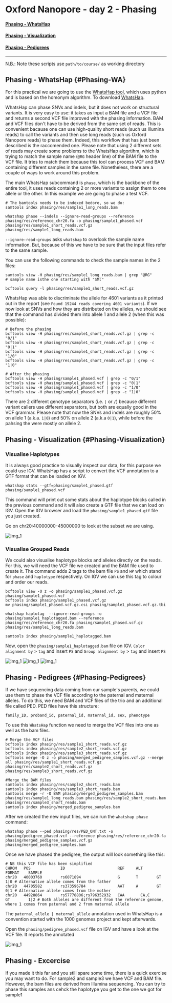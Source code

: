 #  Oxford Nanopore - day 2 - Phasing

#### [Phasing - WhatsHap](#Phasing-WA) 
#### [Phasing - Visualization](#Phasing-Visualization) 
#### [Phasing - Pedigrees](#Phasing-Pedigrees)

***

N.B.: Note these scripts use `path/to/course/` as working directory

## Phasing - WhatsHap {#Phasing-WA}

For this practical we are going to use the [WhatsHap tool](https://www.biorxiv.org/content/10.1101/085050v2.full.pdf), which uses python and is based on the homonym algorithm. To download [WhatsHap](https://whatshap.readthedocs.io/en/latest/index.html). 

WhatsHap can phase SNVs and indels, but it does not work on structural variants. It is very easy to use: it takes as input a BAM file and a VCF file and returns a second VCF file improved with the phasing information. BAM and VCF files don't have to be derived from the same set of reads. This is convenient bacause one can use high-quality short reads (such us Illumina reads) to call the variants and then use long reads (such us Oxford Nanopore reads) to phase them. Indeed, this workflow that has just been described is the raccomended one. Please note that using 2 different sets of reads may create some problems to the WhatsHap algortihm, which is trying to match the sample name (`@RG` header line) of the BAM file to the VCF file. It tries to match them because this tool can process VCF and BAM containing different samples in the same file. Nonetheless, there are a couple of ways to work around this problem.

The main WhatsHap subcommand is `phase`, which is the backbone of the entire tool, it uses reads containing 2 or more variants to assign them to one allele or the other. In this example we are going to phase a test VCF.

```{}
# The bamtools needs to be indexed bedore, so we do:
samtools index phasing/res/sample1_long_reads.bam

whatshap phase --indels --ignore-read-groups --reference phasing/res/reference_chr20.fa -o phasing/sample1_phased.vcf phasing/res/sample1_short_reads.vcf.gz phasing/res/sample1_long_reads.bam
```

`--ignore-read-groups` asks `whatshap` to overlook the sample name information. But, because of this we have to be sure that the input files refer to the same sample.

You can use the following commands to check the sample names in the 2 files:
```{}
samtools view -H phasing/res/sample1_long_reads.bam | grep "@RG"
# sample name isthe one starting with "SM:"

bcftools query -l phasing/res/sample1_short_reads.vcf.gz 
```

WhatsHap was able to discriminate the allele for 4601 variants as it printed out in the report (see `Found 19244 reads covering 4601 variants`). If we now look at SNVs and how they are distributed on the alleles, we should see that the command has divided them into allele 1 and allele 2 (when this was possible):

```{}
# Before the phasing
bcftools view -H phasing/res/sample1_short_reads.vcf.gz | grep -c "0/1"
bcftools view -H phasing/res/sample1_short_reads.vcf.gz | grep -c "0|1"
bcftools view -H phasing/res/sample1_short_reads.vcf.gz | grep -c "1/0"
bcftools view -H phasing/res/sample1_short_reads.vcf.gz | grep -c "1|0"

# After the phasing
bcftools view -H phasing/sample1_phased.vcf | grep -c "0/1"
bcftools view -H phasing/sample1_phased.vcf | grep -c "0|1"
bcftools view -H phasing/sample1_phased.vcf | grep -c "1/0"
bcftools view -H phasing/sample1_phased.vcf | grep -c "1|0"
```

There are 2 different genotype separators (i.e. `|` or `/`) because different variant callers use different separators, but both are equally good in the VCF grammar. Please note that now the SNVs and indels are roughly 50% on allele 1 (a.k.a. `1|0`) and 50% on allele 2 (a.k.a `0|1`), while before the pahsing the were mostly on allele 2.

## Phasing - Visualization {#Phasing-Visualization}

### Visualise Haplotypes

It is always good practice to visually inspect our data, for this purpose we could use IGV. WhatsHap has a script to convert the VCF annotation to a GTF format that can be loaded on IGV.

```{}
whatshap stats --gtf=phasing/sample1_phased.gtf phasing/sample1_phased.vcf
```

This command will print out some stats about the haplotype blocks called in the previous command and it will also create a GTF file that we can load on IGV. Open the IGV browser and load the `phasing/sample1_phased.gtf` file you just created.

Go on chr20:40000000-45000000 to look at the subset we are using.

<img src="//raw.githubusercontent.com/who-blackbird/who-blackbird.github.io/master/images/HaploBlocks.png" alt="img_1" class="inline"/>

### Visualise Grouped Reads

We could also visualise haplotype blocks and alleles directly on the reads. For this, we will need the VCF file we created and the BAM file used to create it. The command adds 2 tags to the bam file `PS` and `HP` which stand for `phase` and `haplotype` respectively. On IGV we can use this tag to colour and order our reads.

```{}
bcftools view -O z -o phasing/sample1_phased.vcf.gz phasing/sample1_phased.vcf
bcftools index phasing/sample1_phased.vcf.gz
mv phasing/sample1_phased.vcf.gz.csi phasing/sample1_phased.vcf.gz.tbi

whatshap haplotag  --ignore-read-groups -o phasing/sample1_haplotagged.bam --reference phasing/res/reference_chr20.fa phasing/sample1_phased.vcf.gz phasing/res/sample1_long_reads.bam 

samtools index phasing/sample1_haplotagged.bam
```

Now, open the `phasing/sample1_haplotagged.bam` file on IGV.
`Color alignment by` > `tag` and insert `PS` and `Group alignment by` > `tag` and insert `PS` 

<img src="//raw.githubusercontent.com/who-blackbird/who-blackbird.github.io/master/images/ColorAlignmentTag.png" alt="img_1" class="inline"/>
<img src="//raw.githubusercontent.com/who-blackbird/who-blackbird.github.io/master/images/ColorGroupTag.png" alt="img_1" class="inline"/>
<img src="//raw.githubusercontent.com/who-blackbird/who-blackbird.github.io/master/images/GroupAlignmentTag.png" alt="img_1" class="inline"/>

## Phasing - Pedigrees {#Phasing-Pedigrees}

If we have sequencing data coming from our sample's parents, we could use them to phase the VCF file according to the paternal and maternal alleles. To do this, we need BAM and VCF files of the trio and an additional file called PED. PED files have this structure:

```{}
family_ID, proband_id, paternal_id, maternal_id, sex, phenotype
```

To use this `WhatsHap` function we need to merge the VCF files into one as well as the bam files. 

```{}
# Merge the VCF files
bcftools index phasing/res/sample1_short_reads.vcf.gz
bcftools index phasing/res/sample2_short_reads.vcf.gz
bcftools index phasing/res/sample3_short_reads.vcf.gz
bcftools merge -O z -o phasing/merged_pedigree_samples.vcf.gz --merge all phasing/res/sample1_short_reads.vcf.gz phasing/res/sample2_short_reads.vcf.gz phasing/res/sample3_short_reads.vcf.gz  

#Merge the BAM files
samtools index phasing/res/sample2_short_reads.bam
samtools index phasing/res/sample3_short_reads.bam
samtools merge -r -O BAM phasing/merged_pedigree_samples.bam phasing/res/sample1_long_reads.bam phasing/res/sample2_short_reads.bam phasing/res/sample3_short_reads.bam
samtools index phasing/merged_pedigree_samples.bam
```

After we created the new input files, we can run the `whatshap phase` command:

```{}
whatshap phase --ped phasing/res/PED_ONT.txt -o phasing/pedigree_phased.vcf --reference phasing/res/reference_chr20.fa phasing/merged_pedigree_samples.vcf.gz phasing/merged_pedigree_samples.bam
```

Once we have phased the pedigree, the output will look something like this:

```{}
# NB this VCF file has been simplified 
CHROM   POS             ID                       REF     ALT      FORMAT    SAMPLE
chr20   40003760        rs6071894                G       T        GT        1|0 # Alternative allele comes from the father
chr20   44705582        rs373596784              AAT     A        GT        0|1 # Alternative allele comes from the mother
chr20   44928864      	rs57778806;rs796352932	 CAA	   CA,C	 	  GT        1|2 # Both alleles are different from the reference genome, where 1 comes from paternal and 2 from maternal allele
```

The `paternal_allele | maternal_allele` annotation used in WhatsHap is a convention started with the 1000 genomes project and kept afterwards. 

Open the `phasing/pedigree_phased.vcf` file on IGV and have a look at the VCF file. It reports the annotated

<img src="//raw.githubusercontent.com/who-blackbird/who-blackbird.github.io/master/images/PedigreePhase.png" alt="img_1" class="inline"/>

## Phasing - Excercise

If you made it this far and you still spare some time, there is a quick exercise you may want to do. For sample2 and sample3 we have VCF and BAM file. However, the bam files are derived from Illumina sequencing. You can try to phase this samples ans cehck the haplotype you get to the one we got for sample1


